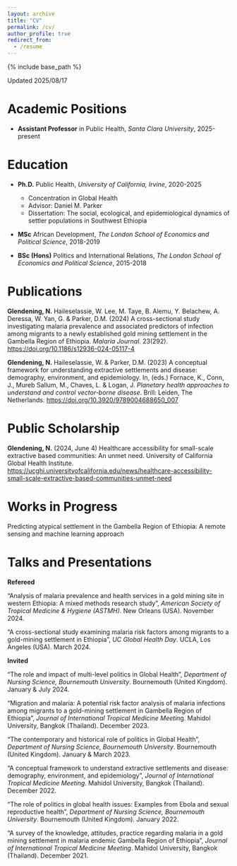 ```yaml
---
layout: archive
title: "CV"
permalink: /cv/
author_profile: true
redirect_from:
  - /resume
---
```


{% include base_path %}

Updated 2025/08/17

Academic Positions
======
* **Assistant Professor** in Public Health, *Santa Clara University*, 2025-present

Education
======
* **Ph.D.** Public Health, *University of California, Irvine*, 2020-2025
  * Concentration in Global Health
  * Advisor: Daniel M. Parker
  * Dissertation: The social, ecological, and epidemiological dynamics of settler populations in Southwest Ethiopia

* **MSc**  African Development, *The London School of Economics and Political Science*,  2018-2019
* **BSc (Hons)** Politics and International Relations, *The London School of Economics and Political Science*,  2015-2018

Publications
======
**Glendening, N.** Haileselassie, W. Lee, M. Taye, B. Alemu, Y. Belachew, A. Deressa, W. Yan, G. & Parker, D.M. (2024) A cross-sectional study investigating malaria prevalence and associated predictors of infection among migrants to a newly established gold mining settlement in the Gambella Region of Ethiopia. *Malaria Journal*. 23(292). https://doi.org/10.1186/s12936-024-05117-4 

**Glendening, N.** Haileselassie, W. & Parker, D.M. (2023) A conceptual framework for    understanding extractive settlements and disease: demography, environment, and epidemiology. In, (eds.) Fornace, K., Conn, J., Mureb Sallum, M., Chaves, L. & Logan, J. *Planetary health approaches to understand and control vector-borne disease*. Brill: Leiden, The Netherlands.  https://doi.org/10.3920/9789004688650_007 

Public Scholarship
======

**Glendening, N.** (2024, June 4) Healthcare accessibility for small-scale extractive based communities: An unmet need. University of California Global Health Institute. https://ucghi.universityofcalifornia.edu/news/healthcare-accessibility-small-scale-extractive-based-communities-unmet-need

Works in Progress
======

Predicting atypical settlement in the Gambella Region of Ethiopia: A remote sensing and machine learning approach

Talks and Presentations
======
**Refereed**

“Analysis of malaria prevalence and health services in a gold mining site in western Ethiopia: A mixed methods research study”, *American Society of Tropical Medicine & Hygiene (ASTMH)*. New Orleans (USA). November 2024. 

“A cross-sectional study examining malaria risk factors among migrants to a gold-mining settlement in Ethiopia”, *UC Global Health Day*. UCLA, Los Angeles (USA). March 2024. 

**Invited**

“The role and impact of multi-level politics in Global Health”, *Department of Nursing Science, Bournemouth University*. Bournemouth (United Kingdom). January & July 2024. 

“Migration and malaria: A potential risk factor analysis of malaria infections among migrants to a gold-mining settlement in Gambella Region of Ethiopia”, *Journal of International Tropical Medicine Meetin*g. Mahidol University, Bangkok (Thailand). December 2023. 

“The contemporary and historical role of politics in Global Health”, *Department of Nursing Science, Bournemouth University*. Bournemouth (United Kingdom). January & March 2023. 

“A conceptual framework to understand extractive settlements and disease: demography, environment, and epidemiology”, *Journal of International Tropical Medicine Meeting*. Mahidol University, Bangkok (Thailand). December 2022. 

“The role of politics in global health issues: Examples from Ebola and sexual reproductive health”, *Department of Nursing Science, Bournemouth University*. Bournemouth (United Kingdom). January 2022. 

“A survey of the knowledge, attitudes, practice regarding malaria in a gold mining settlement in malaria endemic Gambella Region of Ethiopia”, *Journal of International Tropical Medicine Meeting*. Mahidol University, Bangkok (Thailand). December 2021.

